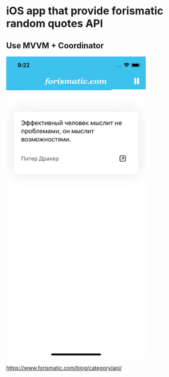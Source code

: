 # iOS app that provide forismatic random quotes API
## Use MVVM + Coordinator 
<img src="/screen.png" width="375" height="812">

https://www.forismatic.com/blog/category/api/
